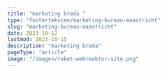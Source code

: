 ```yaml
---
title: "marketing breda "
type: "footerteksten/marketing-bureau-maastricht"
slug: "marketing-bureau-maastricht"
date: 2023-10-12
lastmod: 2023-10-15
description: "marketing breda"
pageType: "article"
image: "/images/raket-webreaktor-site.png"
---
```



